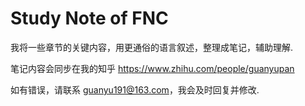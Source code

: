 # Study Note of FNC

我将一些章节的关键内容，用更通俗的语言叙述，整理成笔记，辅助理解.

笔记内容会同步在我的知乎 https://www.zhihu.com/people/guanyupan

如有错误，请联系 guanyu191@163.com，我会及时回复并修改.